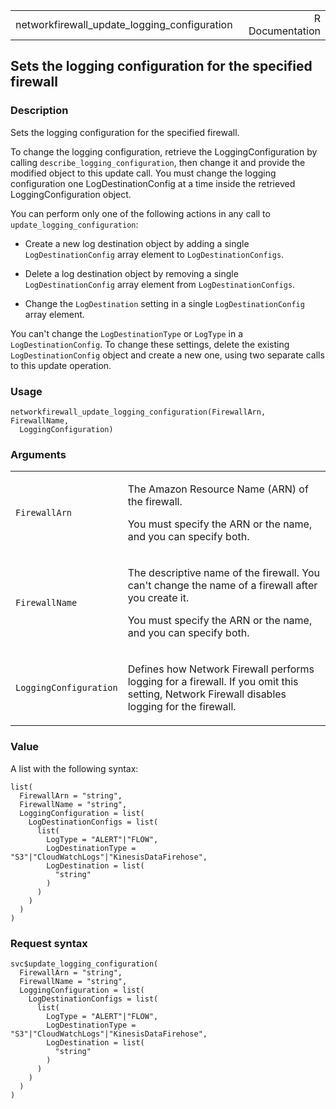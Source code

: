 <table style="width: 100%;">
<tbody>
<tr class="odd">
<td>networkfirewall_update_logging_configuration</td>
<td style="text-align: right;">R Documentation</td>
</tr>
</tbody>
</table>

## Sets the logging configuration for the specified firewall

### Description

Sets the logging configuration for the specified firewall.

To change the logging configuration, retrieve the LoggingConfiguration
by calling `describe_logging_configuration`, then change it and provide
the modified object to this update call. You must change the logging
configuration one LogDestinationConfig at a time inside the retrieved
LoggingConfiguration object.

You can perform only one of the following actions in any call to
`update_logging_configuration`:

-   Create a new log destination object by adding a single
    `LogDestinationConfig` array element to `LogDestinationConfigs`.

-   Delete a log destination object by removing a single
    `LogDestinationConfig` array element from `LogDestinationConfigs`.

-   Change the `LogDestination` setting in a single
    `LogDestinationConfig` array element.

You can't change the `LogDestinationType` or `LogType` in a
`LogDestinationConfig`. To change these settings, delete the existing
`LogDestinationConfig` object and create a new one, using two separate
calls to this update operation.

### Usage

    networkfirewall_update_logging_configuration(FirewallArn, FirewallName,
      LoggingConfiguration)

### Arguments

<table>
<colgroup>
<col style="width: 35%" />
<col style="width: 65%" />
</colgroup>
<tbody>
<tr class="odd">
<td><code
id="networkfirewall_update_logging_configuration_:_FirewallArn">FirewallArn</code></td>
<td><p>The Amazon Resource Name (ARN) of the firewall.</p>
<p>You must specify the ARN or the name, and you can specify
both.</p></td>
</tr>
<tr class="even">
<td><code
id="networkfirewall_update_logging_configuration_:_FirewallName">FirewallName</code></td>
<td><p>The descriptive name of the firewall. You can't change the name
of a firewall after you create it.</p>
<p>You must specify the ARN or the name, and you can specify
both.</p></td>
</tr>
<tr class="odd">
<td><code
id="networkfirewall_update_logging_configuration_:_LoggingConfiguration">LoggingConfiguration</code></td>
<td><p>Defines how Network Firewall performs logging for a firewall. If
you omit this setting, Network Firewall disables logging for the
firewall.</p></td>
</tr>
</tbody>
</table>

### Value

A list with the following syntax:

    list(
      FirewallArn = "string",
      FirewallName = "string",
      LoggingConfiguration = list(
        LogDestinationConfigs = list(
          list(
            LogType = "ALERT"|"FLOW",
            LogDestinationType = "S3"|"CloudWatchLogs"|"KinesisDataFirehose",
            LogDestination = list(
              "string"
            )
          )
        )
      )
    )

### Request syntax

    svc$update_logging_configuration(
      FirewallArn = "string",
      FirewallName = "string",
      LoggingConfiguration = list(
        LogDestinationConfigs = list(
          list(
            LogType = "ALERT"|"FLOW",
            LogDestinationType = "S3"|"CloudWatchLogs"|"KinesisDataFirehose",
            LogDestination = list(
              "string"
            )
          )
        )
      )
    )
